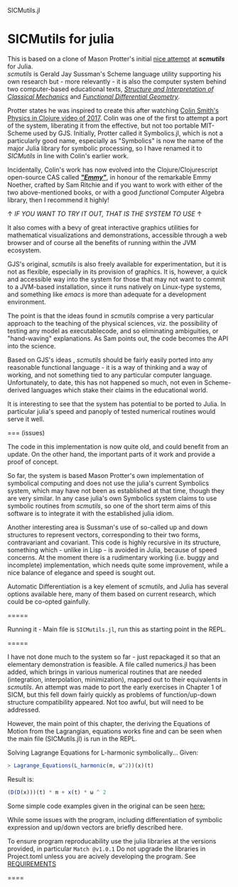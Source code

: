 SICMutils.jl

SICMutils for julia
====================

This is based on a clone of Mason Protter's initial [nice attempt](https://github.com/MasonProtter/Symbolics.jl) at ***scmutils*** for Julia.  
*scmutils* is Gerald Jay Sussman's Scheme language utility supporting his own research but - more relevantly - it is also the computer system behind two computer-based educational texts, [*Structure and Interpretation of Classical Mechanics*](https://mitpress.mit.edu/9780262028967/structure-and-interpretation-of-classical-mechanics/) and [*Functional Differential Geometry*](https://mitpress.mit.edu/9780262019347/functional-differential-geometry/).   

Protter states he was inspired to create this after watching [Colin Smith's Physics in Clojure video of 2017](https://www.youtube.com/watch?v=7PoajCqNKpg).  Colin was one of the first to attempt a port of the system, liberating it from the effective, but not too portable MIT-Scheme used by GJS.  Initially, Protter called it Symbolics.jl, which is  not a particularly good name,  especially as "Symbolics" is now the name of the major Julia library for symbolic processing, so I have renamed it to *SICMutils* in line with Colin's earlier work.

Incidentally, Colin's work has now evolved into the Clojure/Clojurescript open-source CAS called [***"Emmy"***](https://github.com/mentat-collective/emmy), in honour of the remarkable Emmy Noether, crafted by Sam Ritchie and if you want to work with either of the two above-mentioned books, or with a good *functional* Computer Algebra library, then I recommend it highly!

↑ *IF YOU WANT TO TRY IT OUT, THAT IS THE SYSTEM TO USE* ↑

It also comes with a bevy of great interactive graphics utilities for mathematical visualizations and demonstrations, accessible through a web browser and of course all the benefits of running within the JVM ecosystem.  

GJS's original, *scmutils* is also freely available for experimentation, but it is not as flexible, especially in its provision of graphics.  It is, however, a quick and accessible way into the system for those that may not want to commit to a JVM-based installation, since it runs natively on Linux-type systems, and something like *emacs* is more than adequate for a development environment.

The point is that the ideas found in *scmutils* comprise a very particular approach to the teaching of the physical sciences, viz. the possibility of testing any model as executablecode, and so eliminating ambiguities, or "hand-waving" explanations.  As Sam points out, the code becomes the API into the science.

Based on GJS's ideas <link>, *scmutils* should be fairly easily ported into any reasonable functional language - it is a way of thinking and a way of working, and not something tied to any particular computer language.  Unfortunately, to date, this has not happened so much, not even in Scheme-derived languages which stake their claims in the educational world.

It is interesting to see that the system has potential to be ported to Julia.
In particular julia's speed and panoply of tested numerical routines would serve it well.

===
(issues)

The code in this implementation is now quite old, and could benefit from an update.
On the other hand, the important parts of it work and provide a proof of concept.

So far, the system is based Mason Protter's own implementation of symbolical computing and does not use the julia's current Symbolics system, which may have not been as established at that time, though they are very similar.  In any case julia's own Symbolics system claims to use symbolic routines from *scmutils*, so one of the short term aims of this software is to integrate it with the established julia idiom.

Another interesting area is Sussman's use of so-called up and down structures to represent vectors, corresponding to their two forms, contravariant and covariant.  This code is highly recursive in its structure, something which - unlike in Lisp - is avoided in Julia, because of speed concerns.  At the moment there is a rudimentary working (i.e. buggy and incomplete) implementation, which needs quite some improvement, while a nice balance of elegance and speed is sought out.

Automatic Differentiation is a key element of *scmutils*, and Julia has several options available here, many of them based on current research, which could be co-opted gainfully.

=====

Running it - Main file is `SICMutils.jl`, run this as starting point in the REPL.

=====

I have not done much to the system so far - just repackaged it so that an elementary demonstration is feasible.  A file called numerics.jl has been added, which brings in various numerical routines that are needed (integration, interpolation, minimization), mapped out to their equivalents in *scmutils*.  An attempt was made to port the early exercises in Chapter 1 of SICM, but this fell down fairly quickly as problems of function/up-down structure compatibility appeared.  Not too awful, but will need to be addressed.

However, the main point of this chapter, the deriving the Equations of Motion from the Lagrangian, equations works fine and can be seen when the main file (SICMutils.jl) is run in the REPL.

Solving Lagrange Equations for L-harmonic symbolically... 
Given:    
```julia
> Lagrange_Equations(L_harmonic(m, ω^2))(x)(t)
```

Result is:  
```julia
(D(D(x)))(t) * m + x(t) * ω ^ 2
```

Some simple code examples given in the original can be seen [here:](./README_old.md)

While some issues with the program, including differentiation of symbolic expression and up/down vectors are briefly described here. <link>

To ensure program reproducability use the julia libraries at the versions provided, in particular `Match @v1.0.1`
Do not upgrade the libraries in Project.toml unless you are acively developing the program.
See [REQUIREMENTS](./REQUIREMENTS)

====


